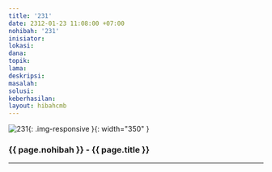```yaml
---
title: '231'
date: 2312-01-23 11:08:00 +07:00
nohibah: '231'
inisiator:
lokasi:
dana:
topik:
lama:
deskripsi:
masalah:
solusi:
keberhasilan:
layout: hibahcmb
---
```


![231](/static/img/hibahcmb/231.png){: .img-responsive }{: width="350" }

### {{ page.nohibah }} - {{ page.title }}

---
